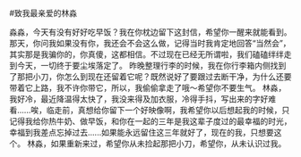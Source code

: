 #致我最亲爱的林淼

  淼淼，今天有没有好好吃早饭？我在你枕边留下这封信，希望你一醒来就能看到。
  那天，你问我如果没有你，我还会不会这么做，记得当时我肯定地回答“当然会”，其实那是我骗你的，你真傻，这都相信。不过现在已经无所谓啦，我们磕磕绊绊走到今天，一切终于要尘埃落定了。
  昨晚整理行李的时候，我在你行李箱内侧找到了那把小刀，你怎么到现在还留着它呢？既然说好了要跟过去断干净，为什么还要带着它上路，我不许你带它，所以，我偷偷拿走了哦～希望你不要生气。
  林淼，我好冷，最近降温得太快了，我没来得及加衣服，冷得手抖，写出来的字好难看......唉，临走前，真想给你留下一个好映像啊，我希望你以后想起我的时候，只记得我给你热牛奶、做早饭，和你在一起的三年是我这辈子度过的最幸福的时光，幸福到我差点忘掉过去......如果能永远留住这三年就好了，现在的我，只想要这个。
  林淼，如果重新来过，希望你从未捡起那把小刀，希望你，从未认识过我。
